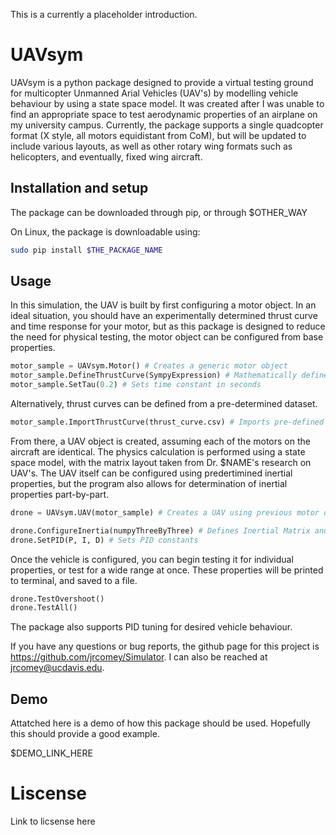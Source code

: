 This is a currently a placeholder introduction.

# UAVsym

UAVsym is a python package designed to provide a virtual testing ground for multicopter Unmanned Arial Vehicles (UAV's) by modelling vehicle behaviour by using a state space model. 
It was created after I was unable to find an appropriate space to test aerodynamic properties of an airplane on my university campus. 
Currently, the package supports a single quadcopter format (X style, all motors equidistant from CoM), but will be updated to include various layouts, as well as other rotary wing formats such as helicopters, and eventually, fixed wing aircraft. 

## Installation and setup

The package can be downloaded through pip, or through $OTHER_WAY

On Linux, the package is downloadable using:

```bash
sudo pip install $THE_PACKAGE_NAME
```
## Usage

In this simulation, the UAV is built by first configuring a motor object. In an ideal situation, you should have an experimentally determined thrust curve and time response for your motor, but as this package is designed to reduce the need for physical testing, the motor object can be configured from base properties.

```python
motor_sample = UAVsym.Motor() # Creates a generic motor object
motor_sample.DefineThrustCurve(SympyExpression) # Mathematically defines thrust curve
motor_sample.SetTau(0.2) # Sets time constant in seconds
```
Alternatively, thrust curves can be defined from a pre-determined dataset.

```python
motor_sample.ImportThrustCurve(thrust_curve.csv) # Imports pre-defined thrust curve
```

From there, a UAV object is created, assuming each of the motors on the aircraft are identical. The physics calculation is performed using a state space model, with the matrix layout taken from Dr. $NAME's research on UAV's.
The UAV itself can be configured using predertimined inertial properties, but the program also allows for determination of inertial properties part-by-part.

```python
drone = UAVsym.UAV(motor_sample) # Creates a UAV using previous motor object

drone.ConfigureInertia(numpyThreeByThree) # Defines Inertial Matrix and verifies it
drone.SetPID(P, I, D) # Sets PID constants
```

Once the vehicle is configured, you can begin testing it for individual properties, or test for a wide range at once. These properties will be printed to terminal, and saved to a file.
```python
drone.TestOvershoot()
drone.TestAll()
```

The package also supports PID tuning for desired vehicle behaviour.

If you have any questions or bug reports, the github page for this project is https://github.com/jrcomey/Simulator. I can also be reached at jrcomey@ucdavis.edu.

## Demo

Attatched here is a demo of how this package should be used. Hopefully this should provide a good example. 

$DEMO_LINK_HERE


# Liscense

Link to licsense here
